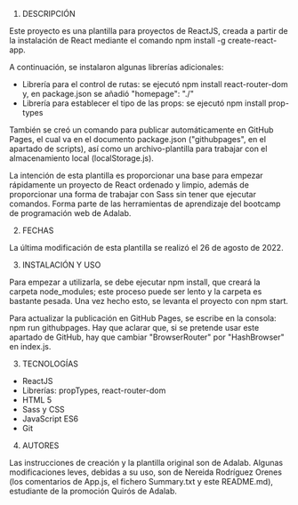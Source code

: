 1. DESCRIPCIÓN

Este proyecto es una plantilla para proyectos de ReactJS, creada a partir de la instalación de React
mediante el comando npm install -g create-react-app.

A continuación, se instalaron algunas librerías adicionales:

- Librería para el control de rutas: se ejecutó npm install react-router-dom y, en package.json se añadió "homepage": "./"
- Librería para establecer el tipo de las props: se ejecutó npm install prop-types

También se creó un comando para publicar automáticamente en GitHub Pages, el cual va en el documento package.json ("githubpages", en el apartado de scripts), así como un archivo-plantilla para trabajar con el almacenamiento local (localStorage.js).

La intención de esta plantilla es proporcionar una base para empezar rápidamente un proyecto de React ordenado y limpio, además de proporcionar una forma de trabajar con Sass sin tener que ejecutar comandos. Forma parte de las herramientas de aprendizaje del bootcamp de programación web de Adalab.

2. FECHAS

La última modificación de esta plantilla se realizó el 26 de agosto de 2022.

3. INSTALACIÓN Y USO

Para empezar a utilizarla, se debe ejecutar npm install, que creará la carpeta node_modules; este proceso puede ser lento y la carpeta es bastante pesada. Una vez hecho esto, se levanta el proyecto con npm start.

Para actualizar la publicación en GitHub Pages, se escribe en la consola: npm run githubpages. Hay que aclarar que, si se pretende usar este apartado de GitHub, hay que cambiar "BrowserRouter" por "HashBrowser" en index.js.

3. TECNOLOGÍAS

- ReactJS
- Librerías: propTypes, react-router-dom
- HTML 5
- Sass y CSS
- JavaScript ES6
- Git

4. AUTORES

Las instrucciones de creación y la plantilla original son de Adalab. Algunas modificaciones leves, debidas a su uso, son de Nereida Rodríguez Orenes (los comentarios de App.js, el fichero Summary.txt y este README.md), estudiante de la promoción Quirós de Adalab.
